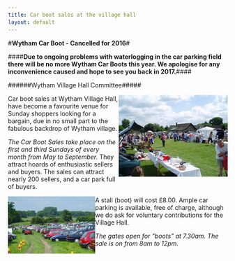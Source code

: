 ```yaml
---
title: Car boot sales at the village hall
layout: default
---
```



#**Wytham Car Boot - Cancelled for 2016**#

####**Due to ongoing problems with waterlogging in the car parking field there will be no more Wytham Car Boots this year. We apologise for any inconvenience caused and hope to see you back in 2017.**####

######Wytham Village Hall Committee#####

<img align="right" src="images/carboot1.jpg"/>
Car boot sales at Wytham Village Hall, have become a favourite venue for Sunday shoppers looking
for a bargain, due in no small part to the fabulous backdrop of Wytham village.

*The Car Boot Sales take place on the first and third Sundays of every month from May to
September.* They attract hoards of enthusiastic sellers and buyers. The sales can attract nearly
200 sellers, and a car park full of buyers.  

<img align="left" src="images/carboot2.jpg"/>
A stall (boot) will cost £8.00. Ample car parking is available, free of charge, although we do ask
for voluntary contributions for the Village Hall.

*The gates open for "boots" at 7.30am. The sale is on from 8am to 12pm.*













